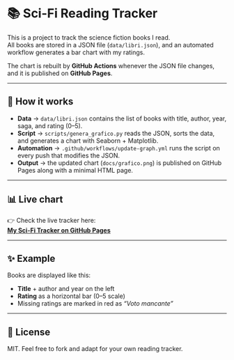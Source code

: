 # 📚 Sci-Fi Reading Tracker

This is a project to track the science fiction books I read.  
All books are stored in a JSON file (`data/libri.json`), and an automated workflow generates a bar chart with my ratings.  

The chart is rebuilt by **GitHub Actions** whenever the JSON file changes, and it is published on **GitHub Pages**.

---

## 🔧 How it works

- **Data** → `data/libri.json` contains the list of books with title, author, year, saga, and rating (0–5).
- **Script** → `scripts/genera_grafico.py` reads the JSON, sorts the data, and generates a chart with Seaborn + Matplotlib.
- **Automation** → `.github/workflows/update-graph.yml` runs the script on every push that modifies the JSON.
- **Output** → the updated chart (`docs/grafico.png`) is published on GitHub Pages along with a minimal HTML page.

---

## 📊 Live chart

👉 Check the live tracker here:  
**[My Sci-Fi Tracker on GitHub Pages](https://YOUR_USERNAME.github.io/YOUR_REPO/)**

---

## ✨ Example

Books are displayed like this:

- **Title** + author and year on the left
- **Rating** as a horizontal bar (0–5 scale)
- Missing ratings are marked in red as *“Voto mancante”*

---

## 📜 License

MIT. Feel free to fork and adapt for your own reading tracker.
